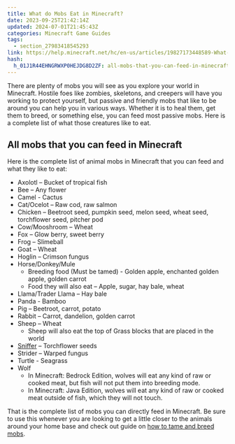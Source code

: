 ```yaml
---
title: What do Mobs Eat in Minecraft?
date: 2023-09-25T21:42:14Z
updated: 2024-07-01T21:45:43Z
categories: Minecraft Game Guides
tags:
  - section_27983418545293
link: https://help.minecraft.net/hc/en-us/articles/19827173448589-What-do-Mobs-Eat-in-Minecraft
hash:
  h_01J1R44EHNGRWXP0HEJDG8D2ZF: all-mobs-that-you-can-feed-in-minecraft
---
```


There are plenty of mobs you will see as you explore your world in Minecraft. Hostile foes like zombies, skeletons, and creepers will have you working to protect yourself, but passive and friendly mobs that like to be around you can help you in various ways. Whether it is to heal them, get them to breed, or something else, you can feed most passive mobs. Here is a complete list of what those creatures like to eat.

## All mobs that you can feed in Minecraft

Here is the complete list of animal mobs in Minecraft that you can feed and what they like to eat:

- Axolotl – Bucket of tropical fish
- Bee – Any flower
- Camel - Cactus
- Cat/Ocelot – Raw cod, raw salmon
- Chicken – Beetroot seed, pumpkin seed, melon seed, wheat seed, torchflower seed, pitcher pod
- Cow/Mooshroom – Wheat
- Fox – Glow berry, sweet berry
- Frog – Slimeball
- Goat – Wheat
- Hoglin – Crimson fungus
- Horse/Donkey/Mule
  - Breeding food (Must be tamed) - Golden apple, enchanted golden apple, golden carrot
  - Food they will also eat – Apple, sugar, hay bale, wheat
- Llama/Trader Llama – Hay bale
- Panda - Bamboo
- Pig – Beetroot, carrot, potato
- Rabbit – Carrot, dandelion, golden carrot
- Sheep – Wheat
  - Sheep will also eat the top of Grass blocks that are placed in the world
- [Sniffer](https://help.minecraft.net/hc/en-us/articles/16476513292813) – Torchflower seeds
- Strider – Warped fungus
- Turtle - Seagrass
- Wolf
  - In Minecraft: Bedrock Edition, wolves will eat any kind of raw or cooked meat, but fish will not put them into breeding mode.
  - In Minecraft: Java Edition, wolves will eat any kind of raw or cooked meat outside of fish, which they will not touch.

That is the complete list of mobs you can directly feed in Minecraft. Be sure to use this whenever you are looking to get a little closer to the animals around your home base and check out guide on [how to tame and breed mobs](./How-do-I-Tame-and-Breed-Animals-in-Minecraft.md).
